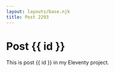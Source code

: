 ```yaml
---
layout: layouts/base.njk
title: Post 2293
---
```


# Post {{ id }}

This is post {{ id }} in my Eleventy project.
